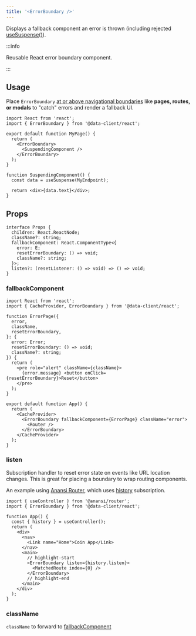 ```yaml
---
title: '<ErrorBoundary />'
---
```


Displays a fallback component an error is thrown (including rejected [useSuspense()](./useSuspense.md)).

:::info

Reusable React error boundary component.

:::

## Usage

Place `ErrorBoundary` [at or above navigational boundaries](../getting-started/data-dependency.md#boundaries) like **pages, routes, or modals** to "catch" errors and render a fallback UI.

```tsx
import React from 'react';
import { ErrorBoundary } from '@data-client/react';

export default function MyPage() {
  return (
    <ErrorBoundary>
      <SuspendingComponent />
    </ErrorBoundary>
  );
}

function SuspendingComponent() {
  const data = useSuspense(MyEndpoint);

  return <div>{data.text}</div>;
}
```

## Props

```tsx
interface Props {
  children: React.ReactNode;
  className?: string;
  fallbackComponent: React.ComponentType<{
    error: E;
    resetErrorBoundary: () => void;
    className?: string;
  }>;
  listen?: (resetListener: () => void) => () => void;
}
```

### fallbackComponent

```tsx
import React from 'react';
import { CacheProvider, ErrorBoundary } from '@data-client/react';

function ErrorPage({
  error,
  className,
  resetErrorBoundary,
}: {
  error: Error;
  resetErrorBoundary: () => void;
  className?: string;
}) {
  return (
    <pre role="alert" className={className}>
      {error.message} <button onClick={resetErrorBoundary}>Reset</button>
    </pre>
  );
}

export default function App() {
  return (
    <CacheProvider>
      <ErrorBoundary fallbackComponent={ErrorPage} className="error">
        <Router />
      </ErrorBoundary>
    </CacheProvider>
  );
}
```

### listen

Subscription handler to reset error state on events like URL location changes. This is great
for placing a boundary to wrap routing components.

An example using [Anansi Router](https://www.npmjs.com/package/@anansi/router), which uses
[history](https://www.npmjs.com/package/history) subscription.

```tsx
import { useController } from '@anansi/router';
import { ErrorBoundary } from '@data-client/react';

function App() {
  const { history } = useController();
  return (
    <div>
      <nav>
        <Link name="Home">Coin App</Link>
      </nav>
      <main>
        // highlight-start
        <ErrorBoundary listen={history.listen}>
          <MatchedRoute index={0} />
        </ErrorBoundary>
        // highlight-end
      </main>
    </div>
  );
}
```

### className

`className` to forward to [fallbackComponent](#fallbackcomponent)
